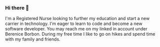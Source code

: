### Hi there 👋

<!--
**bborbon/bborbon** is a ✨ _special_ ✨ repository because its `README.md` (this file) appears on your GitHub profile.

Here are some ideas to get you started:

- 🔭 I’m currently working on ...
- 🌱 I’m currently learning ...
- 👯 I’m looking to collaborate on ...
- 🤔 I’m looking for help with ...
- 💬 Ask me about ...
- 📫 How to reach me: ...
- 😄 Pronouns: ...
- ⚡ Fun fact: ...
-->
I'm a Registered Nurse looking to further my education and start a new carrier in technology. 
I'm eager to learn to code and become a new software developer.
You may reach me on my linked in account under Berenice Borbon. 
During my free time I like to go on hikes and spend time with my family and friends.